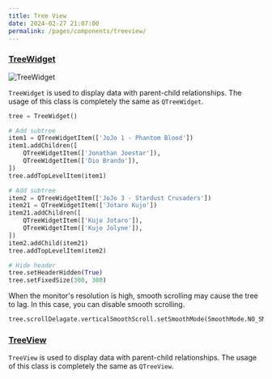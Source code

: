 ```yaml
---
title: Tree View
date: 2024-02-27 21:07:00
permalink: /pages/components/treeview/
---
```


### [TreeWidget](https://pyqt-fluent-widgets.readthedocs.io/zh-cn/latest/autoapi/qfluentwidgets/components/widgets/tree_view/index.html#qfluentwidgets.components.widgets.tree_view.TreeWidget)

![TreeWidget](/img/components/treeview/TreeWidget.png)

`TreeWidget` is used to display data with parent-child relationships. The usage of this class is completely the same as `QTreeWidget`.

```python
tree = TreeWidget()

# Add subtree
item1 = QTreeWidgetItem(['JoJo 1 - Phantom Blood'])
item1.addChildren([
    QTreeWidgetItem(['Jonathan Joestar']),
    QTreeWidgetItem(['Dio Brando']),
])
tree.addTopLevelItem(item1)

# Add subtree
item2 = QTreeWidgetItem(['JoJo 3 - Stardust Crusaders'])
item21 = QTreeWidgetItem(['Jotaro Kujo'])
item21.addChildren([
    QTreeWidgetItem(['Kujo Jotaro']),
    QTreeWidgetItem(['Kujo Jolyne']),
])
item2.addChild(item21)
tree.addTopLevelItem(item2)

# Hide header
tree.setHeaderHidden(True)
tree.setFixedSize(300, 380)
```

When the monitor's resolution is high, smooth scrolling may cause the tree to lag. In this case, you can disable smooth scrolling.

```python
tree.scrollDelagate.verticalSmoothScroll.setSmoothMode(SmoothMode.NO_SMOOTH)
```

### [TreeView](https://pyqt-fluent-widgets.readthedocs.io/zh-cn/latest/autoapi/qfluentwidgets/components/widgets/tree_view/index.html#qfluentwidgets.components.widgets.tree_view.TreeView)

`TreeView` is used to display data with parent-child relationships. The usage of this class is completely the same as `QTreeView`.